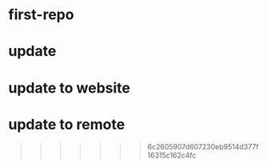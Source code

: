 # first-repo
# update
# update to website
# update to remote
>>>>>>> 6c2605907d607230eb9514d377f16315c162c4fc

